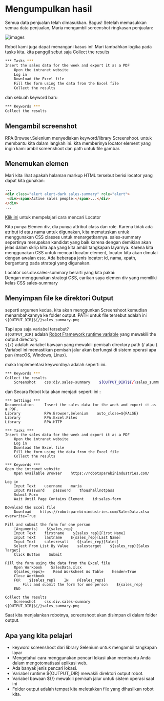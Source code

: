 # Mengumpulkan hasil
Semua data penjualan telah dimasukkan. Bagus! Setelah memasukkan semua data penjualan, Maria mengambil screenshot ringkasan penjualan:

![images](https://robocorp.com/docs/static/get-started/courses/shared-assets/beginners-course/sales-summary-in-page.png)

Robot kami juga dapat menangani kasus ini!
Mari tambahkan logika pada tasks kita. kita  panggil sebut saja Collect the results

````bash
*** Tasks ***
Insert the sales data for the week and export it as a PDF
    Open the intranet website
    Log in
    Download the Excel file
    Fill the form using the data from the Excel file
    Collect the results
````

dan sebuah keyword baru
````bash
*** Keywords ***
Collect the results
````

## Mengambil screenshot
 RPA.Browser.Selenium menyediakan keyword/library Screenshoot. untuk membantu kita dalam langkah ini. kita  memberinya locator element yang ingin kami ambil screenshoot dan path untuk file gambar.

 ## Menemukan elemen
 Mari kita lihat apakah halaman markup HTML  tersebut berisi locator yang dapat kita gunakan:

 ````html
 ...
<div class="alert alert-dark sales-summary" role="alert">
  <div><span>Active sales people:</span>...</div>
</div>
...
 ````

 [Klik ini](https://robocorp.com/docs/development-guide/browser/how-to-find-user-interface-elements-using-locators-in-web-applications) untuk mempelajari cara mencari Locator

 Kita punya Elemen div, dia punya attribut class dan role.
 Karena tidak ada atribut id atau nama untuk digunakan, kita memutuskan untuk menggunakan CSS classes  untuk menargetkannya. sales-summary sepertinya merupakan kandidat yang baik karena dengan demikian akan jelas dalam skrip kita apa yang kita ambil tangkapan layarnya.
 Karena kita menggunakan CSS untuk mencari locator element,  locator kita akan dimulai dengan awalan css:. Ada beberapa jenis locator: id, nama, xpath, bergantung pada strategi yang digunakan.

 Locator css:div.sales-summary berarti yang kita pakai:
 <br/>Dengan menggunakan strategi CSS, carikan saya elemen div yang memiliki kelas CSS sales-summary

 ## Menyimpan file ke direktori Output
 seperti argumen kedua, kita akan menggunkan Screenshoot kemudian menambahkannya ke folder output.
 PATH untuk file tersebut adalah ini  ```` ${OUTPUT_DIR}${/}sales_summary.png````

 Tapi apa saja variabel tersebut?
<br/>
```` ${OUTPUT_DIR} ````  adalah [Robot Framework runtime variable](https://robocorp.com/docs/languages-and-frameworks/robot-framework/variables#runtime-variables) yang mewakili the output directory.
<br>
```` ${/} ```` adalah variabel bawaan yang mewakili pemisah directory path (/ atau \). Variabel ini memastikan pemisah jalur akan berfungsi di sistem operasi apa pun (macOS, Windows, Linux).

maka Implementasi keywordnya adalah seperti ini.
````bash
*** Keywords ***
Collect the results
    Screenshot    css:div.sales-summary    ${OUTPUT_DIR}${/}sales_summary.png
````
dan Secara Robot kita akan menjadi seperti ini :
````
*** Settings ***
Documentation     Insert the sales data for the week and export it as a PDF.
Library           RPA.Browser.Selenium    auto_close=${FALSE}
Library           RPA.Excel.Files
Library           RPA.HTTP

*** Tasks ***
Insert the sales data for the week and export it as a PDF
    Open the intranet website
    Log in
    Download the Excel file
    Fill the form using the data from the Excel file
    Collect the results

*** Keywords ***
Open the intranet website
    Open Available Browser    https://robotsparebinindustries.com/

Log in
    Input Text    username    maria
    Input Password    password    thoushallnotpass
    Submit Form
    Wait Until Page Contains Element    id:sales-form

Download the Excel file
    Download    https://robotsparebinindustries.com/SalesData.xlsx    overwrite=True

Fill and submit the form for one person
    [Arguments]    ${sales_rep}
    Input Text    firstname    ${sales_rep}[First Name]
    Input Text    lastname    ${sales_rep}[Last Name]
    Input Text    salesresult    ${sales_rep}[Sales]
    Select From List By Value    salestarget    ${sales_rep}[Sales Target]
    Click Button    Submit

Fill the form using the data from the Excel file
    Open Workbook    SalesData.xlsx
    ${sales_reps}=    Read Worksheet As Table    header=True
    Close Workbook
    FOR    ${sales_rep}    IN    @{sales_reps}
        Fill and submit the form for one person    ${sales_rep}
    END

Collect the results
    Screenshot    css:div.sales-summary    ${OUTPUT_DIR}${/}sales_summary.png
````

Saat kita menjalankan robotnya, screenshoot akan disimpan di dalam folder output.


## Apa yang kita pelajari 
- keyword screenshoot dari library Selenium untuk mengambil tangkapan layar
- Mengetahui cara menggunakan pencari lokasi akan membantu Anda dalam mengotomatisasi aplikasi web.
- Ada banyak jenis pencari lokasi.
- Variabel runtime ${OUTPUT_DIR} mewakili direktori output robot.
- Variabel bawaan ${/} mewakili pemisah jalur untuk sistem operasi saat ini
- Folder output adalah tempat kita meletakkan file yang dihasilkan robot kita.
